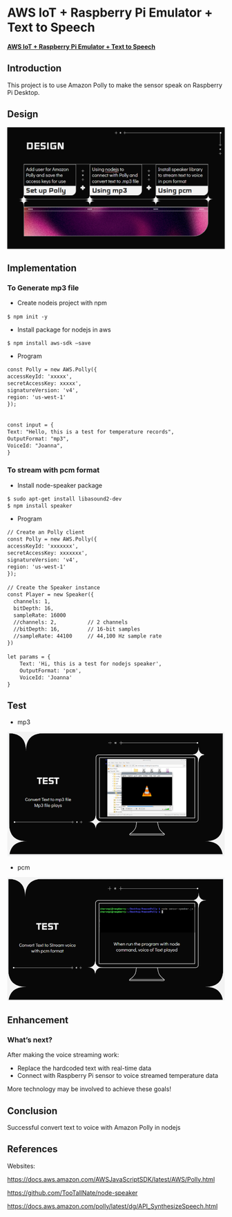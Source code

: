 
# AWS IoT + Raspberry Pi Emulator + Text to Speech

**[AWS IoT + Raspberry Pi Emulator + Text to Speech](https://docs.google.com/presentation/d/1fKxqAFuCpmXSpIH60XyMZBdL0ppaj9_DvrBLryLfuqk/edit?usp=sharing)**


## Introduction

This project is to use Amazon Polly to make the sensor speak on Raspberry Pi Desktop.


## Design



![My Image](./image/design.png)


## Implementation

### To Generate mp3 file

* Create nodeis project with npm


``$ npm init -y ``


* Install package for nodejs in aws

```
$ npm install aws-sdk –save
```

* Program

```
const Polly = new AWS.Polly({
accessKeyId: 'xxxxx',
secretAccessKey: xxxxx',
signatureVersion: 'v4',
region: 'us-west-1'
});
 
 
const input = {
Text: "Hello, this is a test for temperature records",
OutputFormat: "mp3",
VoiceId: "Joanna",
}
```

### To stream with pcm format

* Install node-speaker package

```
$ sudo apt-get install libasound2-dev
$ npm install speaker
```

* Program

```
// Create an Polly client
const Polly = new AWS.Polly({
accessKeyId: 'xxxxxxx',
secretAccessKey: xxxxxxx',
signatureVersion: 'v4',
region: 'us-west-1'
});
 
// Create the Speaker instance
const Player = new Speaker({
  channels: 1,
  bitDepth: 16,
  sampleRate: 16000
  //channels: 2,          // 2 channels
  //bitDepth: 16,         // 16-bit samples
  //sampleRate: 44100     // 44,100 Hz sample rate
})
 
let params = {
    Text: 'Hi, this is a test for nodejs speaker',
    OutputFormat: 'pcm',
    VoiceId: 'Joanna'
}

```

## Test

* mp3

![My Image](./image/mp3.png)

* pcm

![My Image](./image/pcm.png)

## Enhancement
### What’s next?

After making the voice streaming work:

* Replace the hardcoded text with real-time data 
* Connect with Raspberry Pi sensor to voice streamed temperature data

More technology may be involved to achieve these goals!

## Conclusion

Successful convert text to voice with Amazon Polly in nodejs

## References
Websites:

https://docs.aws.amazon.com/AWSJavaScriptSDK/latest/AWS/Polly.html 

https://github.com/TooTallNate/node-speaker 

https://docs.aws.amazon.com/polly/latest/dg/API_SynthesizeSpeech.html 

